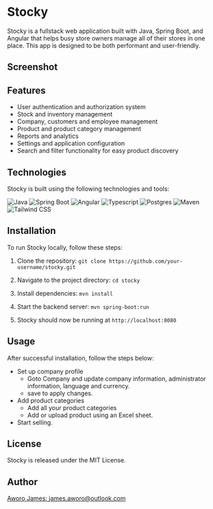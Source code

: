 # Stocky

Stocky is a fullstack web application built with Java, Spring Boot, and Angular that helps busy store owners manage all
of their stores in one place. This app is designed to be both performant and user-friendly.

## Screenshot

## Features

- User authentication and authorization system
- Stock and inventory management
- Company, customers and employee management
- Product and product category management
- Reports and analytics
- Settings and application configuration
- Search and filter functionality for easy product discovery

## Technologies

Stocky is built using the following technologies and tools:

![Java](https://img.shields.io/badge/Java-8-orange)
![Spring Boot](https://img.shields.io/badge/Spring%20Boot-2.5.4-brightgreen)
![Angular](https://img.shields.io/badge/Angular-12-red)
![Typescript](https://img.shields.io/badge/Typescript-4.3.5-blue)
![Postgres](https://img.shields.io/badge/Postgres-13.3-blue)
![Maven](https://img.shields.io/badge/Maven-3.8.2-blue)
![Tailwind CSS](https://img.shields.io/badge/Tailwind%20CSS-2.2.19-brightgreen)

## Installation

To run Stocky locally, follow these steps:

1. Clone the repository:
   `git clone https://github.com/your-username/stocky.git`

2. Navigate to the project directory: `cd stocky`
3. Install dependencies: `mvn install`
4. Start the backend server: `mvn spring-boot:run`
5. Stocky should now be running at `http://localhost:8080`

## Usage

After successful installation, follow the steps below:

- Set up company profile
    - Goto Company and update company information, administrator information, language and currency.
    - save to apply changes.
- Add product categories
    - Add all your product categories
    - Add or upload product using an Excel sheet.
- Start selling.

## License

Stocky is released under the MIT License.

## Author

[Aworo James: james.aworo@outlook.com](james.aworo@outlook.com)